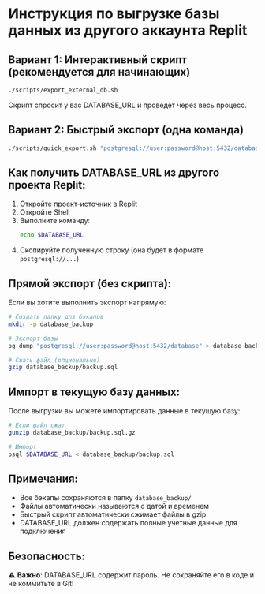 # Инструкция по выгрузке базы данных из другого аккаунта Replit

## Вариант 1: Интерактивный скрипт (рекомендуется для начинающих)

```bash
./scripts/export_external_db.sh
```

Скрипт спросит у вас DATABASE_URL и проведёт через весь процесс.

## Вариант 2: Быстрый экспорт (одна команда)

```bash
./scripts/quick_export.sh "postgresql://user:password@host:5432/database"
```

## Как получить DATABASE_URL из другого проекта Replit:

1. Откройте проект-источник в Replit
2. Откройте Shell
3. Выполните команду:
   ```bash
   echo $DATABASE_URL
   ```
4. Скопируйте полученную строку (она будет в формате `postgresql://...`)

## Прямой экспорт (без скрипта):

Если вы хотите выполнить экспорт напрямую:

```bash
# Создать папку для бэкапов
mkdir -p database_backup

# Экспорт базы
pg_dump "postgresql://user:password@host:5432/database" > database_backup/backup.sql

# Сжать файл (опционально)
gzip database_backup/backup.sql
```

## Импорт в текущую базу данных:

После выгрузки вы можете импортировать данные в текущую базу:

```bash
# Если файл сжат
gunzip database_backup/backup.sql.gz

# Импорт
psql $DATABASE_URL < database_backup/backup.sql
```

## Примечания:

- Все бэкапы сохраняются в папку `database_backup/`
- Файлы автоматически называются с датой и временем
- Быстрый скрипт автоматически сжимает файлы в gzip
- DATABASE_URL должен содержать полные учетные данные для подключения

## Безопасность:

⚠️ **Важно**: DATABASE_URL содержит пароль. Не сохраняйте его в коде и не коммитьте в Git!
